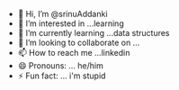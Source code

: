 - 👋 Hi, I’m @srinuAddanki
- 👀 I’m interested in ...learning
- 🌱 I’m currently learning ...data structures
- 💞️ I’m looking to collaborate on ...
- 📫 How to reach me ...linkedin
- 😄 Pronouns: ... he/him
- ⚡ Fun fact: ... i'm stupid

<!---
srinuAddanki/srinuAddanki is a ✨ special ✨ repository because its `README.md` (this file) appears on your GitHub profile.
You can click the Preview link to take a look at your changes.
--->
